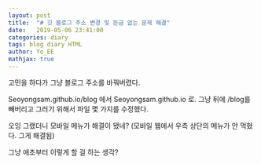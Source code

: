 ```yaml
---
layout: post
title:  "# 깃 블로그 주소 변경 및 뜬금 없는 문제 해결"
date:   2019-05-06 23:41:00
categories: diary
tags: blog diary HTML
author: Yo_EE
mathjax: true
---
```

고민을 하다가 그냥 블로그 주소를 바꿔버렸다.

Seoyongsam.github.io/blog 에서 Seoyongsam.github.io 로. 그냥 뒤에 /blog를 빼버리고 그러기 위해서 파일 몇 가지를 수정했다.

오잉 그랬더니 모바일 메뉴가 해결이 됐네? (모바일 웹에서 우측 상단의 메뉴가 안 먹혔다. 그게 해결됨)

그냥 애초부터 이렇게 할 걸 하는 생각?
